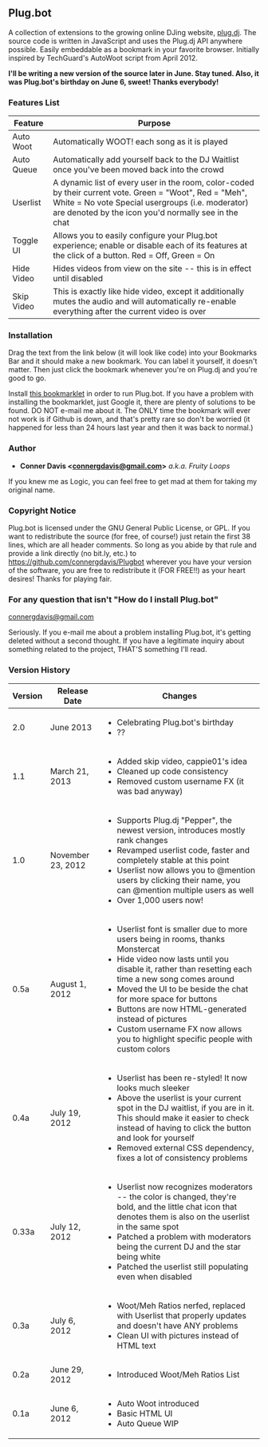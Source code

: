 ## Plug.bot

A collection of extensions to the growing online DJing website, <a href="http://plug.dj">plug.dj</a>.  The source code is written in JavaScript and uses the Plug.dj API anywhere possible.  Easily embeddable as a bookmark in your favorite browser.  Initially inspired by TechGuard's AutoWoot script from April 2012.

<strong>I'll be writing a new version of the source later in June.  Stay tuned.  Also, it was Plug.bot's birthday on June 6, sweet!  Thanks everybody!</strong>


### Features List ###

Feature | Purpose
--------|--------
Auto Woot | Automatically WOOT! each song as it is played
Auto Queue | Automatically add yourself back to the DJ Waitlist once you've been moved back into the crowd
Userlist | A dynamic list of every user in the room, color-coded by their current vote.  Green = "Woot", Red = "Meh", White = No vote  Special usergroups (i.e. moderator) are denoted by the icon you'd normally see in the chat
Toggle UI | Allows you to easily configure your Plug.bot experience;  enable or disable each of its features at the click of a button.  Red = Off, Green = On
Hide Video | Hides videos from view on the site -- this is in effect until disabled
Skip Video | This is exactly like hide video, except it additionally mutes the audio and will automatically re-enable everything after the current video is over


### Installation ###

Drag the text from the link below (it will look like code) into your Bookmarks Bar and it should make a new bookmark.  You can label it yourself, it doesn't matter.  Then just click the bookmark whenever you're on Plug.dj and you're good to go.

Install [this bookmarklet](http://pastebin.com/raw.php?i=ywuQK2XA) in order to run Plug.bot.  If you have a problem with installing the bookmarklet, just Google it, there are plenty of solutions to be found.  DO NOT e-mail me about it.  The ONLY time the bookmark will ever not work is if Github is down, and that's pretty rare so don't be worried (it happened for less than 24 hours last year and then it was back to normal.)



### Author ###

+ <strong>Conner Davis &lt;connergdavis@gmail.com&gt;</strong> <em>a.k.a. Fruity Loops</em>  

If you knew me as Logic, you can feel free to get mad at them for taking my original name.



### Copyright Notice ###

Plug.bot is licensed under the GNU General Public License, or GPL.  If you want to redistribute the source (for free, of course!) just retain the first 38 lines, which are all header comments.  So long as you abide by that rule and provide a link directly (no bit.ly, etc.) to <a href="https://github.com/connergdavis/Plugbot">https://github.com/connergdavis/Plugbot</a> wherever you have your version of the software, you are free to redistribute it (FOR FREE!!) as your heart desires!  Thanks for playing fair.



### For any question that isn't "How do I install Plug.bot" ###

connergdavis@gmail.com

Seriously.  If you e-mail me about a problem installing Plug.bot, it's getting deleted without a second thought.  If you have a legitimate inquiry about something related to the project, THAT'S something I'll read. 



### Version History ###


Version | Release Date | Changes
--------|--------------|--------
2.0 | June 2013 | <ul><li>Celebrating Plug.bot's birthday</li><li>??</li></ul>
1.1 | March 21, 2013 | <ul><li>Added skip video, cappie01's idea</li><li>Cleaned up code consistency</li><li>Removed custom username FX (it was bad anyway)</li></ul>
1.0 | November 23, 2012 | <ul><li>Supports Plug.dj "Pepper", the newest version, introduces mostly rank changes</li><li>Revamped userlist code, faster and completely stable at this point</li><li>Userlist now allows you to @mention users by clicking their name, you can @mention multiple users as well</li><li>Over 1,000 users now!</li></ul>
0.5a | August 1, 2012 | <ul><li>Userlist font is smaller due to more users being in rooms, thanks Monstercat</li><li>Hide video now lasts until you disable it, rather than resetting each time a new song comes around</li><li>Moved the UI to be beside the chat for more space for buttons</li><li>Buttons are now HTML-generated instead of pictures</li><li>Custom username FX now allows you to highlight specific people with custom colors</li></ul>
0.4a | July 19, 2012 | <ul><li>Userlist has been re-styled!  It now looks much sleeker</li><li>Above the userlist is your current spot in the DJ waitlist, if you are in it.  This should make it easier to check instead of having to click the button and look for yourself</li><li>Removed external CSS dependency, fixes a lot of consistency problems</li></ul>
0.33a | July 12, 2012 | <ul><li>Userlist now recognizes moderators -- the color is changed, they're bold, and the little chat icon that denotes them is also on the userlist in the same spot</li><li>Patched a problem with moderators being the current DJ and the star being white</li><li>Patched the userlist still populating even when disabled</li></ul>
0.3a | July 6, 2012 | <ul><li>Woot/Meh Ratios nerfed, replaced with Userlist that properly updates and doesn't have ANY problems</li><li>Clean UI with pictures instead of HTML text</li></ul>
0.2a | June 29, 2012 | <ul><li>Introduced Woot/Meh Ratios List</li></ul>
0.1a | June 6, 2012 | <ul><li>Auto Woot introduced</li><li>Basic HTML UI</li><li>Auto Queue WIP</li></ul>
